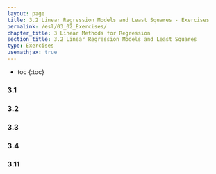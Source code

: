 ```yaml
---
layout: page
title: 3.2 Linear Regression Models and Least Squares - Exercises
permalink: /esl/03_02_Exercises/
chapter_title: 3 Linear Methods for Regression
section_title: 3.2 Linear Regression Models and Least Squares
type: Exercises
usemathjax: true
---
```


* toc
{:toc}

### 3.1

### 3.2

### 3.3

### 3.4

### 3.11
